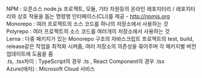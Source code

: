 NPM : 오픈소스 node.js 프로젝트, 모듈, 기타 자원등의 온라인 레포지터리 / 레포지터리와 상호 작용을 돕는 명령행 인터페이스(CLI)를 제공  -  http://npmjs.org
<br>
Monorepo : 여러 프로젝트의 소스 코드를 하나의 저장소에서 사용하는 것
<br>
Polyrepo : 여러 프로젝트의 소스 코드를 여러개의 저장소에서 사용하는 것
<br>
Lerna : 다중 패키지가 있는 Monorepo 구조의 자바스크립트 프로젝트의 test, build, release같은 작업을 최적화 시켜줌, 여러 저장소의 의존성을 묶어주며 각 패키지별 버전 업데이트에 도움을 줌
<br>
.ts, .tsx차이 : TypeScript의 경우 .ts , React Component의 경우 .tsx 
<br> 
Azure(애저) : Microsoft Cloud 서비스

